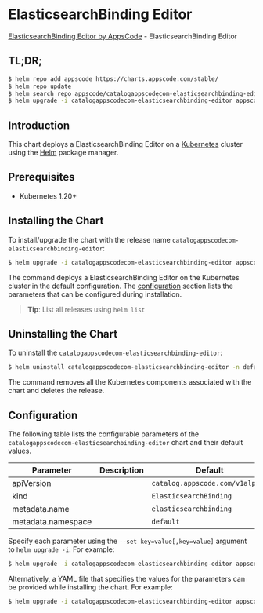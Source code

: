 # ElasticsearchBinding Editor

[ElasticsearchBinding Editor by AppsCode](https://appscode.com) - ElasticsearchBinding Editor

## TL;DR;

```bash
$ helm repo add appscode https://charts.appscode.com/stable/
$ helm repo update
$ helm search repo appscode/catalogappscodecom-elasticsearchbinding-editor --version=v0.22.0
$ helm upgrade -i catalogappscodecom-elasticsearchbinding-editor appscode/catalogappscodecom-elasticsearchbinding-editor -n default --create-namespace --version=v0.22.0
```

## Introduction

This chart deploys a ElasticsearchBinding Editor on a [Kubernetes](http://kubernetes.io) cluster using the [Helm](https://helm.sh) package manager.

## Prerequisites

- Kubernetes 1.20+

## Installing the Chart

To install/upgrade the chart with the release name `catalogappscodecom-elasticsearchbinding-editor`:

```bash
$ helm upgrade -i catalogappscodecom-elasticsearchbinding-editor appscode/catalogappscodecom-elasticsearchbinding-editor -n default --create-namespace --version=v0.22.0
```

The command deploys a ElasticsearchBinding Editor on the Kubernetes cluster in the default configuration. The [configuration](#configuration) section lists the parameters that can be configured during installation.

> **Tip**: List all releases using `helm list`

## Uninstalling the Chart

To uninstall the `catalogappscodecom-elasticsearchbinding-editor`:

```bash
$ helm uninstall catalogappscodecom-elasticsearchbinding-editor -n default
```

The command removes all the Kubernetes components associated with the chart and deletes the release.

## Configuration

The following table lists the configurable parameters of the `catalogappscodecom-elasticsearchbinding-editor` chart and their default values.

|     Parameter      | Description |                  Default                   |
|--------------------|-------------|--------------------------------------------|
| apiVersion         |             | <code>catalog.appscode.com/v1alpha1</code> |
| kind               |             | <code>ElasticsearchBinding</code>          |
| metadata.name      |             | <code>elasticsearchbinding</code>          |
| metadata.namespace |             | <code>default</code>                       |


Specify each parameter using the `--set key=value[,key=value]` argument to `helm upgrade -i`. For example:

```bash
$ helm upgrade -i catalogappscodecom-elasticsearchbinding-editor appscode/catalogappscodecom-elasticsearchbinding-editor -n default --create-namespace --version=v0.22.0 --set apiVersion=catalog.appscode.com/v1alpha1
```

Alternatively, a YAML file that specifies the values for the parameters can be provided while
installing the chart. For example:

```bash
$ helm upgrade -i catalogappscodecom-elasticsearchbinding-editor appscode/catalogappscodecom-elasticsearchbinding-editor -n default --create-namespace --version=v0.22.0 --values values.yaml
```
